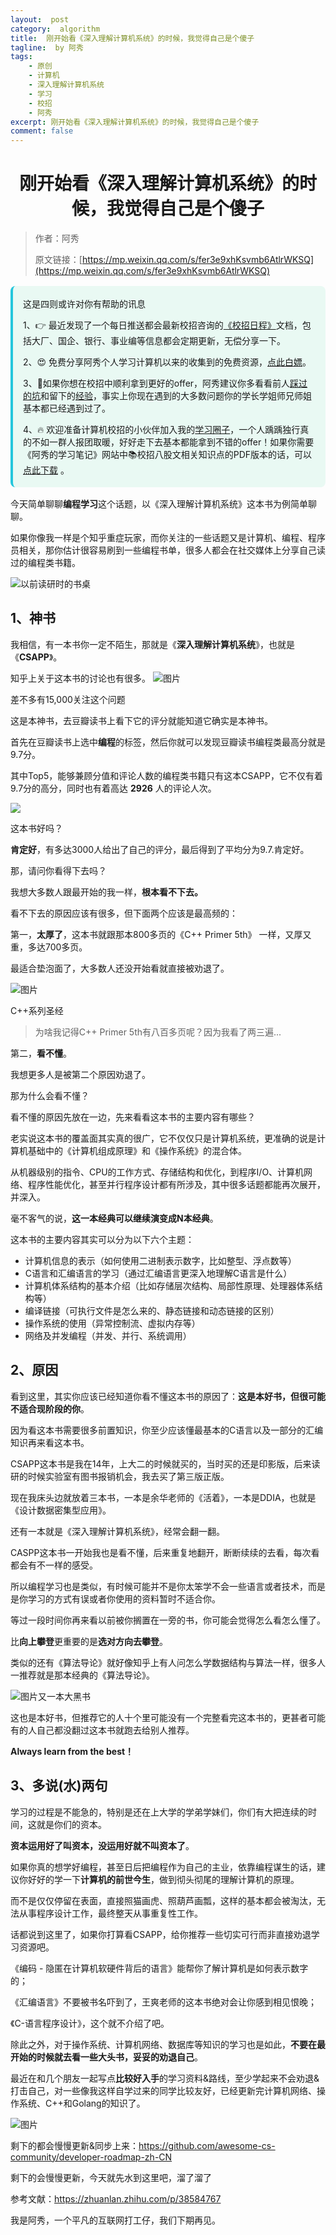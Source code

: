 ```yaml
---
layout:  post
category:  algorithm
title:  刚开始看《深入理解计算机系统》的时候，我觉得自己是个傻子
tagline:  by 阿秀
tags:
    - 原创
    - 计算机
    - 深入理解计算机系统
    - 学习
    - 校招
    - 阿秀
excerpt: 刚开始看《深入理解计算机系统》的时候，我觉得自己是个傻子
comment: false
---
```





<h1 align="center">刚开始看《深入理解计算机系统》的时候，我觉得自己是个傻子</h1>

> 作者：阿秀
>
> 原文链接：[https://mp.weixin.qq.com/s/fer3e9xhKsvmb6AtlrWKSQ](https://mp.weixin.qq.com/s/fer3e9xhKsvmb6AtlrWKSQ)


<div style="border-color: #24C6DC;
            background-color: #e9f9f3;         
            margin: 1rem 0;
        padding: .25rem 1rem;
        border-left-width: .3rem;
        border-left-style: solid;
        border-radius: .5rem;
        color: inherit;">
  <p>这是四则或许对你有帮助的讯息</p>
  <p>1、👉 最近发现了一个每日推送都会最新校招咨询的<a style="text-decoration: underline" href="https://flowus.cn/ee50d5eb-3cd5-4f74-880e-95b215dd4ff2" target="_blank">《校招日程》</a>文档，包括大厂、国企、银行、事业编等信息都会定期更新，无偿分享一下。</p>  
  <p>2、😍
    免费分享阿秀个人学习计算机以来的收集到的免费资源，<a style="text-decoration: underline" href="/notes/07-resources/01-free/01-introduce.html" target="_blank">点此白嫖</a>。
  </p>
  <p>3、🚀如果你想在校招中顺利拿到更好的offer，阿秀建议你多看看前人<a style="text-decoration: underline" href="https://www.yuque.com/tuobaaxiu/httmmc/npg1k81zeq4wfpyz" target="_blank">踩过的坑</a>和留下的<a style="text-decoration: underline"  target="_blank" href="https://www.yuque.com/tuobaaxiu/httmmc/gge9ppd0mbu2d3dp">经验</a>，事实上你现在遇到的大多数问题你的学长学姐师兄师姐基本都已经遇到过了。
  </p>
  <p>4、🔥 欢迎准备计算机校招的小伙伴加入我的<a  style="text-decoration: underline" href="https://www.yuque.com/tuobaaxiu/httmmc/xg0otqvc17wfx4u9" target="_blank">学习圈子</a>，一个人踽踽独行真的不如一群人报团取暖，好好走下去基本都能拿到不错的offer！如果你需要《阿秀的学习笔记》网站中📚︎校招八股文相关知识点的PDF版本的话，可以<a style="text-decoration: underline" href="/notes/08-other/02-question.html#_5、如何下载阿秀的学习笔记内容pdf版本" target="_blank">点此下载</a> 。</p>   </div>

今天简单聊聊**编程学习**这个话题，以《深入理解计算机系统》这本书为例简单聊聊。

如果你像我一样是个知乎重症玩家，而你关注的一些话题又是计算机、编程、程序员相关，那你估计很容易刷到一些编程书单，很多人都会在社交媒体上分享自己读过的编程类书籍。

![以前读研时的书桌](https://axiu-image-bed.oss-cn-shanghai.aliyuncs.com/img/202205121709127.jpeg)



## 1、神书

我相信，有一本书你一定不陌生，那就是《**深入理解计算机系统**》，也就是《**CSAPP**》。

知乎上关于这本书的讨论也有很多。
![图片](https://axiu-image-bed.oss-cn-shanghai.aliyuncs.com/img/202205121710450.png)

差不多有15,000关注这个问题

这是本神书，去豆瓣读书上看下它的评分就能知道它确实是本神书。

首先在豆瓣读书上选中**编程**的标签，然后你就可以发现豆瓣读书编程类最高分就是9.7分。

其中Top5，能够兼顾分值和评论人数的编程类书籍只有这本CSAPP，它不仅有着9.7分的高分，同时也有着高达 **2926** 人的评论人次。

![](https://axiu-image-bed.oss-cn-shanghai.aliyuncs.com/img/202205121711233.png)



这本书好吗？

**肯定好**，有多达3000人给出了自己的评分，最后得到了平均分为9.7.肯定好。

那，请问你看得下去吗？

我想大多数人跟最开始的我一样，**根本看不下去。**

看不下去的原因应该有很多，但下面两个应该是最高频的：

第一，**太厚了**，这本书就跟那本800多页的《C++ Primer 5th》 一样，又厚又重，多达700多页。

最适合垫泡面了，大多数人还没开始看就直接被劝退了。

![图片](https://axiu-image-bed.oss-cn-shanghai.aliyuncs.com/img/202205121711258.jpeg)

C++系列圣经

> 为啥我记得C++ Primer 5th有八百多页呢？因为我看了两三遍...

第二，**看不懂**。

我想更多人是被第二个原因劝退了。

那为什么会看不懂？

看不懂的原因先放在一边，先来看看这本书的主要内容有哪些？

老实说这本书的覆盖面其实真的很广，它不仅仅只是计算机系统，更准确的说是计算机基础中的《计算机组成原理》和《操作系统》的混合体。

从机器级别的指令、CPU的工作方式、存储结构和优化，到程序I/O、计算机网络、程序性能优化，甚至并行程序设计都有所涉及，其中很多话题都能再次展开，并深入。

毫不客气的说，**这一本经典可以继续演变成N本经典**。

这本书的主要内容其实可以分为以下六个主题：

- 计算机信息的表示（如何使用二进制表示数字，比如整型、浮点数等）
- C语言和汇编语言的学习（通过汇编语言更深入地理解C语言是什么）
- 计算机体系结构的基本介绍（比如存储层次结构、局部性原理、处理器体系结构等）
- 编译链接（可执行文件是怎么来的、静态链接和动态链接的区别）
- 操作系统的使用（异常控制流、虚拟内存等）
- 网络及并发编程（并发、并行、系统调用）

## 2、原因

看到这里，其实你应该已经知道你看不懂这本书的原因了：**这是本好书，但很可能不适合现阶段的你**。

因为看这本书需要很多前置知识，你至少应该懂最基本的C语言以及一部分的汇编知识再来看这本书。

CSAPP这本书是我在14年，上大二的时候就买的，当时买的还是印影版，后来读研的时候实验室有图书报销机会，我去买了第三版正版。

现在我床头边就放着三本书，一本是余华老师的《活着》，一本是DDIA，也就是《设计数据密集型应用》。

还有一本就是《深入理解计算机系统》，经常会翻一翻。

CASPP这本书一开始我也是看不懂，后来重复地翻开，断断续续的去看，每次看都会有不一样的感受。

所以编程学习也是类似，有时候可能并不是你太笨学不会一些语言或者技术，而是是你学习的方式有误或者你使用的资料暂时不适合你。

等过一段时间你再来看以前被你搁置在一旁的书，你可能会觉得怎么看怎么懂了。

比**向上攀登**更重要的是**选对方向去攀登**。

类似的还有《算法导论》就好像知乎上有人问怎么学数据结构与算法一样，很多人一推荐就是那本经典的《算法导论》。

![图片](https://axiu-image-bed.oss-cn-shanghai.aliyuncs.com/img/202205121711687.png)又一本大黑书

这也是本好书，但推荐它的人十个里可能没有一个完整看完这本书的，更甚者可能有的人自己都没翻过这本书就跑去给别人推荐。

**Always learn from the best！**

## 3、多说(水)两句

学习的过程是不能急的，特别是还在上大学的学弟学妹们，你们有大把连续的时间，这就是你们的资本。

**资本运用好了叫资本，没运用好就不叫资本了**。

如果你真的想学好编程，甚至日后把编程作为自己的主业，依靠编程谋生的话，建议你好好的学一下**计算机的前世今生**，做到彻头彻尾的理解计算机的原理。

而不是仅仅停留在表面，直接照猫画虎、照葫芦画瓢，这样的基本都会被淘汰，无法从事程序设计工作，最终整天从事重复性工作。

话都说到这里了，如果你打算看CSAPP，给你推荐一些切实可行而非直接劝退学习资源吧。

《编码 - 隐匿在计算机软硬件背后的语言》能帮你了解计算机是如何表示数字的；

《汇编语言》不要被书名吓到了，王爽老师的这本书绝对会让你感到相见恨晚；

《C-语言程序设计》，这个就不介绍了吧。

除此之外，对于操作系统、计算机网络、数据库等知识的学习也是如此，**不要在最开始的时候就去看一些大头书，妥妥的劝退自己**。

最近在和几个朋友一起写点**比较好入手**的学习资料&路线，至少学起来不会劝退&打击自己，对一些像我这样自学过来的同学比较友好，已经更新完计算机网络、操作系统、C++和Golang的知识了。

![图片](https://axiu-image-bed.oss-cn-shanghai.aliyuncs.com/img/202205121711759.png)

剩下的都会慢慢更新&同步上来：https://github.com/awesome-cs-community/developer-roadmap-zh-CN

剩下的会慢慢更新，今天就先水到这里吧，溜了溜了

参考文献：https://zhuanlan.zhihu.com/p/38584767

我是阿秀，一个平凡的互联网打工仔，我们下期再见。
